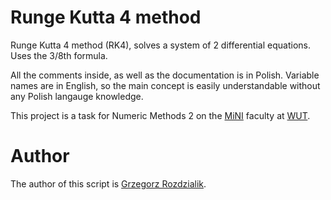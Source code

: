 # Runge Kutta 4 method
Runge Kutta 4 method (RK4), solves a system of 2 differential equations.
Uses the 3/8th formula.

All the comments inside, as well as the documentation is in Polish. Variable names are in English, so the main concept is easily understandable without any Polish langauge knowledge.

This project is a task for Numeric Methods 2 on the [MiNI](http://www.mini.pw.edu.pl/tikiwiki/) faculty at [WUT](https://www.pw.edu.pl/).

# Author
The author of this script is [Grzegorz Rozdzialik](voreny.gelio@gmail.com).